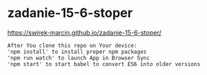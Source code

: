 # zadanie-15-6-stoper

https://swirek-marcin.github.io/zadanie-15-6-stoper/

```
After You clone this repo on Your device:
'npm install' to install proper npm packages
'npm run watch' to launch App in Browser Sync
'npm start' to start babel to convert ES6 into older versions
```
